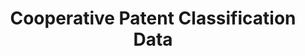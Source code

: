 ---
layout: default
bigquery: https://console.cloud.google.com/bigquery?p=patents-public-data&d=cpc&page=dataset
citation: '“Cooperative Patent Classification” by the EPO and USPTO, for public use. '
contributors: EPO, USPTO
cost: None
description: Cooperative Patent Classification Data contains the scheme and definitions
  of the Cooperative Patent Classification system for classifying patent documents.
  The CPC is the result of a partnership between the EPO and the USPTO in their joint
  effort to develop a common, internationally compatible classification system for
  technical documents, in particular patent publications, which will be used by both
  offices in the patent granting process
documentation: https://www.cooperativepatentclassification.org/cpcSchemeAndDefinitions
last_edit: 04/11/2022, 09:02:01
location: https://www.cooperativepatentclassification.org/index
maintained_by: USPTO, EPO
schema_fields:
- ipcConcordant
- symbol
- breakdown_code
- notAllocatable
- additional_only
- level
- dateRevised
- child_groups
- glossary
- ipc_concordant
- informative_references
- status
- limiting_references
- children
- limitingReferences
- childGroups
- applicationReferences
- synonyms
- titlePart
- sizeCache
- residual_references
- date_revised
- title_full
- informativeReferences
- titleFull
- not_allocatable
- breakdownCode
- application_references
- parents
- definition
- title_part
- residualReferences
shortname: cooperative_patent_classification
tags:
- patents
- science
title: Cooperative Patent Classification Data
uuid: 984374a7-16e9-4b35-9445-458daceb01bf
---